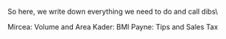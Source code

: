 So here, we write down everything we need to do and call dibs\

Mircea: Volume and Area
Kader: BMI
Payne: Tips and Sales Tax